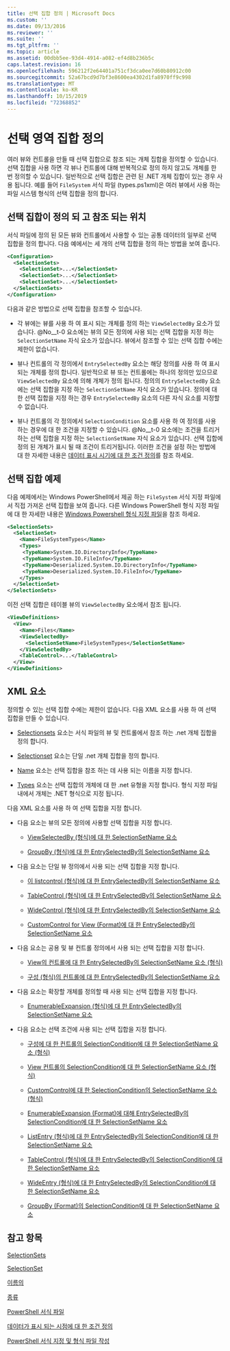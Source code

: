 ```yaml
---
title: 선택 집합 정의 | Microsoft Docs
ms.custom: ''
ms.date: 09/13/2016
ms.reviewer: ''
ms.suite: ''
ms.tgt_pltfrm: ''
ms.topic: article
ms.assetid: 00dbb5ee-93d4-4914-a082-ef4d8b236b5c
caps.latest.revision: 16
ms.openlocfilehash: 596212f2e64401a751cf3dca0ee7d60b80912c00
ms.sourcegitcommit: 52a67bcd9d7bf3e8600ea4302d1fa8970ff9c998
ms.translationtype: MT
ms.contentlocale: ko-KR
ms.lasthandoff: 10/15/2019
ms.locfileid: "72368852"
---
```

# <a name="defining-selection-sets"></a>선택 영역 집합 정의

여러 뷰와 컨트롤을 만들 때 선택 집합으로 참조 되는 개체 집합을 정의할 수 있습니다. 선택 집합을 사용 하면 각 뷰나 컨트롤에 대해 반복적으로 정의 하지 않고도 개체를 한 번 정의할 수 있습니다. 일반적으로 선택 집합은 관련 된 .NET 개체 집합이 있는 경우 사용 됩니다. 예를 들어 `FileSystem` 서식 파일 (types.ps1xml)은 여러 뷰에서 사용 하는 파일 시스템 형식의 선택 집합을 정의 합니다.

## <a name="where-selection-sets-are-defined-and-referenced"></a>선택 집합이 정의 되 고 참조 되는 위치

서식 파일에 정의 된 모든 뷰와 컨트롤에서 사용할 수 있는 공통 데이터의 일부로 선택 집합을 정의 합니다. 다음 예에서는 세 개의 선택 집합을 정의 하는 방법을 보여 줍니다.

```xml
<Configuration>
  <SelectionSets>
    <SelectionSet>...</SelectionSet>
    <SelectionSet>...</SelectionSet>
    <SelectionSet>...</SelectionSet>
  </SelectionSets>
</Configuration>
```

다음과 같은 방법으로 선택 집합을 참조할 수 있습니다.

- 각 뷰에는 뷰를 사용 하 여 표시 되는 개체를 정의 하는 `ViewSelectedBy` 요소가 있습니다. @No__t-0 요소에는 뷰의 모든 정의에 사용 되는 선택 집합을 지정 하는 `SelectionSetName` 자식 요소가 있습니다. 뷰에서 참조할 수 있는 선택 집합 수에는 제한이 없습니다.

- 뷰나 컨트롤의 각 정의에서 `EntrySelectedBy` 요소는 해당 정의를 사용 하 여 표시 되는 개체를 정의 합니다. 일반적으로 뷰 또는 컨트롤에는 하나의 정의만 있으므로 `ViewSelectedBy` 요소에 의해 개체가 정의 됩니다. 정의의 `EntrySelectedBy` 요소에는 선택 집합을 지정 하는 `SelectionSetName` 자식 요소가 있습니다. 정의에 대 한 선택 집합을 지정 하는 경우 `EntrySelectedBy` 요소의 다른 자식 요소를 지정할 수 없습니다.

- 뷰나 컨트롤의 각 정의에서 `SelectionCondition` 요소를 사용 하 여 정의를 사용 하는 경우에 대 한 조건을 지정할 수 있습니다. @No__t-0 요소에는 조건을 트리거하는 선택 집합을 지정 하는 `SelectionSetName` 자식 요소가 있습니다. 선택 집합에 정의 된 개체가 표시 될 때 조건이 트리거됩니다. 이러한 조건을 설정 하는 방법에 대 한 자세한 내용은 [데이터 표시 시기에 대 한 조건 정의](./defining-conditions-for-displaying-data.md)를 참조 하세요.

## <a name="selection-set-example"></a>선택 집합 예제

다음 예제에서는 Windows PowerShell에서 제공 하는 `FileSystem` 서식 지정 파일에서 직접 가져온 선택 집합을 보여 줍니다. 다른 Windows PowerShell 형식 지정 파일에 대 한 자세한 내용은 [Windows Powershell 형식 지정 파일](./powershell-formatting-files.md)을 참조 하세요.

```xml
<SelectionSets>
  <SelectionSet>
    <Name>FileSystemTypes</Name>
    <Types>
     <TypeName>System.IO.DirectoryInfo</TypeName>
     <TypeName>System.IO.FileInfo</TypeName>
     <TypeName>Deserialized.System.IO.DirectoryInfo</TypeName>
     <TypeName>Deserialized.System.IO.FileInfo</TypeName>
    </Types>
  </SelectionSet>
</SelectionSets>
```

이전 선택 집합은 테이블 뷰의 `ViewSelectedBy` 요소에서 참조 됩니다.

```xml
<ViewDefinitions>
  <View>
    <Name>Files</Name>
    <ViewSelectedBy>
      <SelectionSetName>FileSystemTypes</SelectionSetName>
    </ViewSelectedBy>
    <TableControl>...</TableControl>
  </View>
</ViewDefinitions>

```

## <a name="xml-elements"></a>XML 요소

 정의할 수 있는 선택 집합 수에는 제한이 없습니다. 다음 XML 요소를 사용 하 여 선택 집합을 만들 수 있습니다.

- [Selectionsets](./selectionsets-element-format.md) 요소는 서식 파일의 뷰 및 컨트롤에서 참조 하는 .net 개체 집합을 정의 합니다.

- [Selectionset](./selectionset-element-format.md) 요소는 단일 .net 개체 집합을 정의 합니다.

- [Name](./name-element-for-selectionset-format.md) 요소는 선택 집합을 참조 하는 데 사용 되는 이름을 지정 합니다.

- [Types](./types-element-for-selectionset-format.md) 요소는 선택 집합의 개체에 대 한 .net 유형을 지정 합니다. 형식 지정 파일 내에서 개체는 .NET 형식으로 지정 됩니다.

 다음 XML 요소를 사용 하 여 선택 집합을 지정 합니다.

- 다음 요소는 뷰의 모든 정의에 사용할 선택 집합을 지정 합니다.

    - [ViewSelectedBy (형식)에 대 한 SelectionSetName 요소](./selectionsetname-element-for-viewselectedby-format.md)

    - [GroupBy (형식)에 대 한 EntrySelectedBy의 SelectionSetName 요소](./selectionsetname-element-for-entryselectedby-for-groupby-format.md)

- 다음 요소는 단일 뷰 정의에서 사용 되는 선택 집합을 지정 합니다.

    - [이 listcontrol (형식)에 대 한 EntrySelectedBy의 SelectionSetName 요소](./selectionsetname-element-for-entryselectedby-for-listcontrol-format.md)

    - [TableControl (형식)에 대 한 EntrySelectedBy의 SelectionSetName 요소](./selectionsetname-element-for-entryselectedby-for-tablecontrol-format.md)

    - [WideControl (형식)에 대 한 EntrySelectedBy의 SelectionSetName 요소](./selectionsetname-element-for-entryselectedby-for-widecontrol-format.md)

    - [CustomControl for View (Format)에 대 한 EntrySelectedBy의 SelectionSetName 요소](./selectionsetname-element-for-entryselectedby-for-customcontrol-for-view-format.md)

- 다음 요소는 공용 및 뷰 컨트롤 정의에서 사용 되는 선택 집합을 지정 합니다.

    - [View의 컨트롤에 대 한 EntrySelectedBy의 SelectionSetName 요소 (형식)](./selectionsetname-element-for-entryselectedby-for-controls-for-view-format.md)

    - [구성 (형식)의 컨트롤에 대 한 EntrySelectedBy의 SelectionSetName 요소](./selectionsetname-element-for-entryselectedby-for-controls-for-configuration-format.md)

- 다음 요소는 확장할 개체를 정의할 때 사용 되는 선택 집합을 지정 합니다.

    - [EnumerableExpansion (형식)에 대 한 EntrySelectedBy의 SelectionSetName 요소](./selectionsetname-element-for-entryselectedby-for-enumerableexpansion-format.md)

- 다음 요소는 선택 조건에 사용 되는 선택 집합을 지정 합니다.

    - [구성에 대 한 컨트롤의 SelectionCondition에 대 한 SelectionSetName 요소 (형식)](./selectionsetname-element-for-selectioncondition-for-controls-for-configuration-format.md)

    - [View 컨트롤의 SelectionCondition에 대 한 SelectionSetName 요소 (형식)](./selectionsetname-element-for-selectioncondition-for-controls-for-view-format.md)

    - [CustomControl에 대 한 SelectionCondition의 SelectionSetName 요소 (형식)](./selectionsetname-element-for-selectioncondition-for-customcontrol-for-view-format.md)

    - [EnumerableExpansion (Format)에 대해 EntrySelectedBy의 SelectionCondition에 대 한 SelectionSetName 요소](./selectionsetname-element-for-selectioncondition-for-entryselectedby-for-enumerableexpansion-format.md)

    - [ListEntry (형식)에 대 한 EntrySelectedBy의 SelectionCondition에 대 한 SelectionSetName 요소](./selectionsetname-element-for-selectioncondition-for-entryselectedby-for-listentry-format.md)

    - [TableControl (형식)에 대 한 EntrySelectedBy의 SelectionCondition에 대 한 SelectionSetName 요소](./selectionsetname-element-for-selectioncondition-for-entryselectedby-for-tablecontrol-format.md)

    - [WideEntry (형식)에 대 한 EntrySelectedBy의 SelectionCondition에 대 한 SelectionSetName 요소](./selectionsetname-element-for-selectioncondition-for-entryselectedby-for-wideentry-format.md)

    - [GroupBy (Format)의 SelectionCondition에 대 한 SelectionSetName 요소](./selectionsetname-element-for-selectioncondition-for-groupby-format.md)

## <a name="see-also"></a>참고 항목

[SelectionSets](./selectionsets-element-format.md)

[SelectionSet](./selectionset-element-format.md)

[이름의](./name-element-for-selectionset-format.md)

[종류](./types-element-for-selectionset-format.md)

[PowerShell 서식 파일](./powershell-formatting-files.md)

[데이터가 표시 되는 시점에 대 한 조건 정의](./defining-conditions-for-displaying-data.md)

[PowerShell 서식 지정 및 형식 파일 작성](./writing-a-powershell-formatting-file.md)
